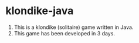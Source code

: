 # klondike-java
1) This is a klondike (solitaire) game written in Java.
2) This game has been developed in 3 days.
